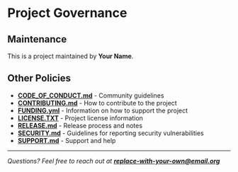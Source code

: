 # Project Governance

## Maintenance

This is a project maintained by **Your Name**.

## Other Policies

- [**CODE_OF_CONDUCT.md**](CODE_OF_CONDUCT.md) - Community guidelines
- [**CONTRIBUTING.md**](CONTRIBUTING.md) - How to contribute to the project
- [**FUNDING.yml**](.github/_FUNDING.yml) - Information on how to support the
  project
- [**LICENSE.TXT**](LICENSE.TXT) - Project license information
- [**RELEASE.md**](RELEASE.md) - Release process and notes
- [**SECURITY.md**](SECURITY.md) - Guidelines for reporting security
  vulnerabilities
- [**SUPPORT.md**](SUPPORT.md) - Support and help

---

_Questions? Feel free to reach out at **replace-with-your-own@email.org**_
